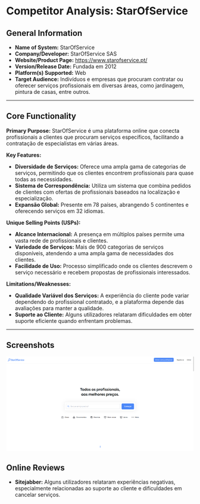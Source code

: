 # Competitor Analysis: StarOfService
## General Information 

- **Name of System:** StarOfService
- **Company/Developer:** StarOfService SAS
- **Website/Product Page:**  https://www.starofservice.pt/
- **Version/Release Date:** Fundada em 2012
- **Platform(s) Supported:** Web
- **Target Audience:** Indivíduos e empresas que procuram contratar ou oferecer serviços profissionais em diversas áreas, como jardinagem, pintura de casas, entre outros.

---
## Core Functionality 

**Primary Purpose:** StarOfService é uma plataforma online que conecta profissionais a clientes que procuram serviços específicos, facilitando a contratação de especialistas em várias áreas.

**Key Features:**
- **Diversidade de Serviços:** Oferece uma ampla gama de categorias de serviços, permitindo que os clientes encontrem profissionais para quase todas as necessidades.
- **Sistema de Correspondência:** Utiliza um sistema que combina pedidos de clientes com ofertas de profissionais baseados na localização e especialização.
- **Expansão Global:** Presente em 78 países, abrangendo 5 continentes e oferecendo serviços em 32 idiomas.

**Unique Selling Points (USPs):**
- **Alcance Internacional:** A presença em múltiplos países permite uma vasta rede de profissionais e clientes.
- **Variedade de Serviços:** Mais de 900 categorias de serviços disponíveis, atendendo a uma ampla gama de necessidades dos clientes.
- **Facilidade de Uso:** Processo simplificado onde os clientes descrevem o serviço necessário e recebem propostas de profissionais interessados.

**Limitations/Weaknesses:**
- **Qualidade Variável dos Serviços:** A experiência do cliente pode variar dependendo do profissional contratado, e a plataforma depende das avaliações para manter a qualidade.
- **Suporte ao Cliente:** Alguns utilizadores relataram dificuldades em obter suporte eficiente quando enfrentam problemas. 

---

## Screenshots

![alt text](image.png)

## Online Reviews

- **Sitejabber:** Alguns utilizadores relataram experiências negativas, especialmente relacionadas ao suporte ao cliente e dificuldades em cancelar serviços. 


